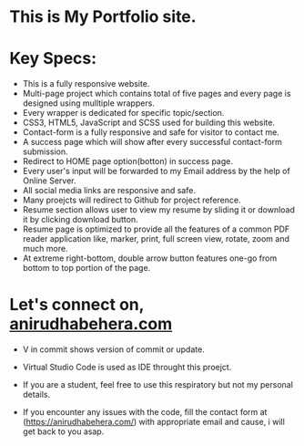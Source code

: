 # This is My Portfolio site.

# Key Specs: 
* This is a fully responsive website.
* Multi-page project which contains total of five pages and every page is designed using mulltiple wrappers.
* Every wrapper is dedicated for specific topic/section.
* CSS3, HTML5, JavaScript and SCSS used for building this website.
* Contact-form is a fully responsive and safe for visitor to contact me.
* A success page which will show after every successful contact-form submission.
* Redirect to HOME page option(botton) in success page.
* Every user's input will be forwarded to my Email address by the help of Online Server.
* All social media links are responsive and safe.
* Many proejcts will redirect to Github for project reference.
* Resume section allows user to view my resume by sliding it or download it by clicking download button.
* Resume page is optimized to provide all the features of a common PDF reader application like, marker, print, full screen view, rotate, zoom and much more.
* At extreme right-bottom, double arrow button features one-go from bottom to top portion of the page. 

# Let's connect on, [anirudhabehera.com](https://anirudhabehera.com/)

* V in commit shows version of commit or update.

* Virtual Studio Code is used as IDE throught this proejct.

* If you are a student, feel free to use this respiratory but not my personal details.

* If you encounter any issues with the code, fill the contact form at (https://anirudhabehera.com/) with appropriate email and cause, i will get back to you asap.


